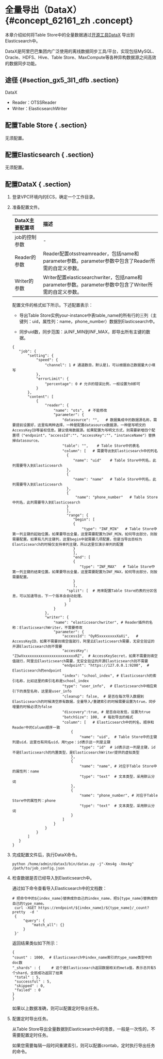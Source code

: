 # 全量导出（DataX） {#concept_62161_zh .concept}

本章介绍如何将Table Store中的全量数据通过[开源工具DataX](https://github.com/alibaba/DataX) 导出到Elasticsearch中。

DataX是阿里巴巴集团内广泛使用的离线数据同步工具/平台，实现包括MySQL、Oracle、HDFS、Hive、Table Store、MaxCompute等各种异构数据源之间高效的数据同步功能。

## 途径 {#section_gx5_3l1_dfb .section}

DataX

-   Reader：OTSSReader
-   Writer：ElasticsearchWriter

## 配置Table Store { .section}

无须配置。

## 配置Elasticsearch { .section}

无须配置。

## 配置DataX { .section}

1.  登录VPC环境内的ECS，确定一个工作目录。
2.  准备配置文件。

    |DataX主要配置项|描述|
    |:---------|:-|
    |job的控制参数|-|
    |Reader的参数|Reader配置otsstreamreader，包括name和parameter参数。parameter参数中包含了Reader所需的自定义参数。|
    |Writer的参数|Writer配置elasticsearchwriter，包括name和parameter参数。parameter参数中包含了Writer所需的自定义参数。|

    配置文件的格式如下所示。下述配置表示：

    -   导出Table Store实例your-instance中表table\_name的所有行的三列（主键列：uid，属性列：name，phone\_number）数据到Elasticsearch中。

    -   同步uid数，同步范围：从INF\_MIN到INF\_MAX，即导出所有主键的数据。

    ```language-json
    {
       "job": {
           "setting": {
               "speed": {
                   "channel": 1 # 通道数目，默认是1，可以根据自己数据量大小填写
               },
               "errorLimit": {
                   "percentage": 0 # 允许的错误比例，一般设置为0即可
               }
           },
           "content": [
               {
                   "reader": {
                       "name": "ots",  # 不能修改
                       "parameter": {
                           "datasource": "",   # 数据集成中的数据源名称，需要提前设置好，这里有两种选择，一种是配置datasource数据源，一种是写明文的AccessKeyID等鉴权信息。建议使用数据源。如果配置为写明文方式，则需要新增四个配置项（"endpoint"，"accessId":""，"accessKey":""，"instanceName"）替换掉datasource。
                           "table": "",    # Table Store中的表名
                           "column": [   # 需要导出到Elasticsearch中的列名
                             {
                                "name": "uid"    # Table Store中列名，此列需要导入到Elasticsearch
                             },
                             {
                                "name": "name"   # Table Store中列名，此列需要导入到Elasticsearch
                             },
                             {
                                 "name": "phone_number"   # Table Store中列名，此列需要导入到Elasticsearch
                             }
                             ],
                             "range": {
                                "begin": [
                                {
                                    "type": "INF_MIN"   # Table Store中第一列主键的起始位置。如果要导出全量，这里需要配置为INF_MIN，如何导出部分，则按需要配置。如果有几列主键列，这里begin中就需要几项配置，但是当导出目标为Elasticsearch的时候仅支持单列主键，所以这里仅演示单列的配置
                                }
                                ],
                                "end": [
                                {
                                   "type": "INF_MAX"   # Table Store中第一列主键的结束位置。如果要导出全量，这里需要配置为INF_MAX，如何导出部分，则按需要配置。
                                }
                                ],
                             "split": [  # 用来配置Table Store的表的分区信息，可以加速导出，下一个版本会自动处理。
                              ]
                            }
                       }
                   },
                   "writer": {
                       "name": "elasticsearchwriter", # Reader插件的名称：ElasticsearchWriter，不需要修改
                       "parameter": {
                           "accessId": "OyR5xxxxxxxxXaXi",   # AccessKeyID，如果不需要则填空值就行，阿里云Elasticsearch需要，无安全验证的开源Elasticsearch则不需要
                           "accessKey": "Z3wVxxxxxxxxxxxxxxxxxxxxxxxxRZ",  # AccessKeySecret，如果不需要则填空值就行，阿里云Elasticsearch需要，无安全验证的开源Elasticsearch则不需要
                           "endpoint": "https://127.0.0.1:9200",  # Elasticsearch的endpoint
                           "index": "school_index", # Elasticsearch的索引名称，比如这里的索引名称是school_index
                           "type": "user_info",  # Elasticsearch中相应索引下的类型名称，这里是user_info
                           "cleanup": false,  # 是否在每次导入数据到Elasticsearch的时候清空原有数据，全量导入/重建索引的时候需要设置为true，同步增量的时候必须为false
                           "discovery":true, # 是否自动发信，设置为true
                           "batchSize": 100,  # 每批导出的格式
                           "column": [   # Elasticsearch中的列名，顺序和Reader中的Column顺序一致
                               {
                                   "name": "uid",  # Table Store中的主键列是uid，这里也有同名uid，用type：id表示这一列是主键
                                   "type": "id"  # id表示这一列是主键，id不是Elasticsearch的内置类型，是ElasticsearchWriter提供的虚拟类型
                               },
                               {
                                   "name": "name", # 对应于Table Store中的属性列：name
                                   "type": "text"  # 文本类型，采用默认分词
                               },
                               {
                                   "name": "phone_number", # 对应于Table Store中的属性列：phone
                                   "type": "text"  # 文本类型，采用默认分词
                               }
                           ]
                       }
                   }
               }
           ]
       }
    }
    
    ```

3.  完成配置文件后，执行DataX命令。

    ```
    python /home/admin/datax3/bin/datax.py -j"-Xms4g -Xmx4g" /path/to/job_config.json
    ```

4.  检查数据是否已经导入到Elasticsearch中。

    通过如下命令查看导入Elasticsearch中的文档数：

    ```
    # 把命令中的${index_name}替换成你自己的index_name，把${type_name}替换成你自己的type_name。
     curl -XGET https://endpoint/${index_name}/${type_name}/_count?pretty  -d '
     {
         "query": {
             "match_all": {}
         }
     }'
    ```

    返回结果类似如下所示：

    ```
    {
    "count" : 1000,  # Elasticsearch中index_name索引的type_name类型中的doc数
    "_shards" : {     # 这个是Elasticsearch返回数据相关的meta值，表示总共有5个shard，全部成功返回了结果
     "total" : 5,
     "successful" : 5,
     "skipped" : 0,
     "failed" : 0
    }
    }
    ```

    如果以上数据准确，则可以配置定时导出任务。

5.  配置定时导出任务。

    从Table Store导出全量数据到Elasticsearch中的场景，一般是一次性的，不需要配置定时任务。

    如果您需要每隔一段时间重建索引，则可以配置crontab，定时执行导出任务的命令。


